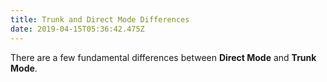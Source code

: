 ```yaml
---
title: Trunk and Direct Mode Differences
date: 2019-04-15T05:36:42.475Z
---
```

There are a few fundamental differences between **Direct Mode** and **Trunk Mode**.


